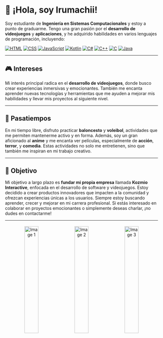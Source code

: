 # 👋 ¡Hola, soy Irumachii!

Soy estudiante de **Ingeniería en Sistemas Computacionales** y estoy a punto de graduarme. Tengo una gran pasión por el **desarrollo de videojuegos** y **aplicaciones**, y he adquirido habilidades en varios lenguajes de programación, incluyendo:

[![HTML](https://img.shields.io/badge/-HTML-E34F26?style=rounded&logo=html5&logoColor=white)](https://developer.mozilla.org/es/docs/Web/HTML) 
[![CSS](https://img.shields.io/badge/-CSS-1572B6?style=rounded&logo=css3&logoColor=white)](https://developer.mozilla.org/es/docs/Web/CSS) 
[![JavaScript](https://img.shields.io/badge/-JavaScript-F7DF1E?style=rounded&logo=javascript&logoColor=black)](https://developer.mozilla.org/es/docs/Web/JavaScript) 
[![Kotlin](https://img.shields.io/badge/-Kotlin-0077C8?style=rounded&logo=kotlin&logoColor=white)](https://kotlinlang.org) 
[![C#](https://img.shields.io/badge/-C%23-239120?style=rounded&logo=csharp&logoColor=white)](https://docs.microsoft.com/en-us/dotnet/csharp/) 
[![C++](https://img.shields.io/badge/-C%2B%2B-00599C?style=rounded&logo=cplusplus&logoColor=white)](https://en.cppreference.com/w/) 
[![C](https://img.shields.io/badge/-C-A8B400?style=rounded&logo=c&logoColor=white)](https://en.wikipedia.org/wiki/C_(programming_language)) 
[![Java](https://img.shields.io/badge/-Java-E34F26?style=rounded&logo=java&logoColor=white)](https://www.oracle.com/java/technologies/javase-jdk11-downloads.html)

---


## 🎮 Intereses

Mi interés principal radica en el **desarrollo de videojuegos**, donde busco crear experiencias inmersivas y emocionantes. También me encanta aprender nuevas tecnologías y herramientas que me ayuden a mejorar mis habilidades y llevar mis proyectos al siguiente nivel.

---

## 🏀 Pasatiempos

En mi tiempo libre, disfruto practicar **baloncesto** y **voleibol**, actividades que me permiten mantenerme activo y en forma. Además, soy un gran aficionado al **anime** y me encanta ver películas, especialmente de **acción**, **terror**, y **comedia**. Estas actividades no solo me entretienen, sino que también me inspiran en mi trabajo creativo.

---

## 🚀 Objetivo

Mi objetivo a largo plazo es **fundar mi propia empresa** llamada **Kozmio Interactive**, enfocada en el desarrollo de software y videojuegos. Estoy decidido a crear productos innovadores que impacten a la comunidad y ofrezcan experiencias únicas a los usuarios. Siempre estoy buscando aprender, crecer y mejorar en mi carrera profesional. Si estás interesado en colaborar en proyectos emocionantes o simplemente deseas charlar, ¡no dudes en contactarme!

---


<div align="center">
    <img src="https://media1.tenor.com/m/uYP_Nkq8VPsAAAAd/coding-hello-world.gif" alt="Image 1" width="30%" height="30%" style="display:inline-block; margin: 5px;" />
    <img src="https://media3.giphy.com/media/scZPhLqaVOM1qG4lT9/giphy.webp?cid=790b7611b9ybmm0uq72vbcbb58d3tsog4xgg3uwrzc3kpk8q&ep=v1_gifs_search&rid=giphy.webp&ct=g" alt="Image 2" width="30%" height="30%" style="display:inline-block; margin: 5px;" />
    <img src="https://media1.tenor.com/m/5ry-200hErMAAAAd/hacker-hacker-man.gif" alt="Image 3" width="30%" height="30%" style="display:inline-block; margin: 5px;" />
</div>
</div>
